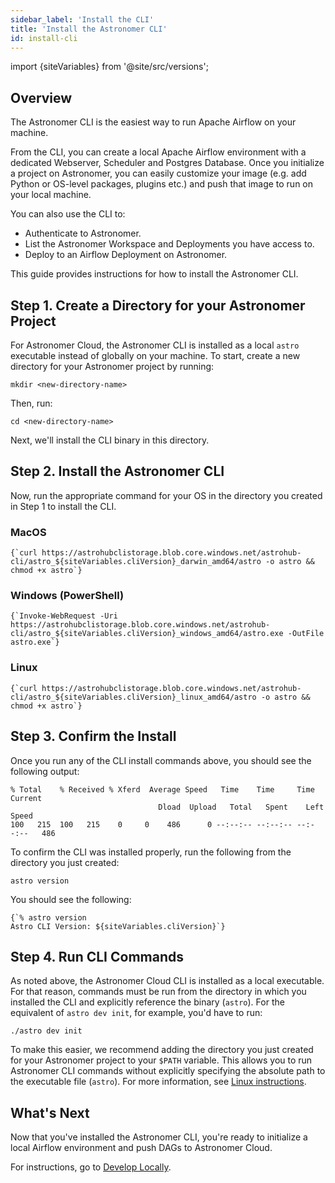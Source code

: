 ```yaml
---
sidebar_label: 'Install the CLI'
title: 'Install the Astronomer CLI'
id: install-cli
---
```


import {siteVariables} from '@site/src/versions';

## Overview

The Astronomer CLI is the easiest way to run Apache Airflow on your machine.

From the CLI, you can create a local Apache Airflow environment with a dedicated Webserver, Scheduler and Postgres Database. Once you initialize a project on Astronomer, you can easily customize your image (e.g. add Python or OS-level packages, plugins etc.) and push that image to run on your local machine.

You can also use the CLI to:

- Authenticate to Astronomer.
- List the Astronomer Workspace and Deployments you have access to.
- Deploy to an Airflow Deployment on Astronomer.

This guide provides instructions for how to install the Astronomer CLI.

## Step 1. Create a Directory for your Astronomer Project

For Astronomer Cloud, the Astronomer CLI is installed as a local `astro` executable instead of globally on your machine. To start, create a new directory for your Astronomer project by running:

```
mkdir <new-directory-name>
```

Then, run:

```
cd <new-directory-name>
```

Next, we'll install the CLI binary in this directory.

## Step 2. Install the Astronomer CLI

Now, run the appropriate command for your OS in the directory you created in Step 1 to install the CLI.

### MacOS

<pre><code parentName="pre">{`curl https://astrohubclistorage.blob.core.windows.net/astrohub-cli/astro_${siteVariables.cliVersion}_darwin_amd64/astro -o astro && chmod +x astro`}</code></pre>

### Windows (PowerShell)

<pre><code parentName="pre">{`Invoke-WebRequest -Uri https://astrohubclistorage.blob.core.windows.net/astrohub-cli/astro_${siteVariables.cliVersion}_windows_amd64/astro.exe -OutFile astro.exe`}</code></pre>

### Linux

<pre><code parentName="pre">{`curl https://astrohubclistorage.blob.core.windows.net/astrohub-cli/astro_${siteVariables.cliVersion}_linux_amd64/astro -o astro && chmod +x astro`}</code></pre>

## Step 3. Confirm the Install

Once you run any of the CLI install commands above, you should see the following output:

```
% Total    % Received % Xferd  Average Speed   Time    Time     Time  Current
                                 Dload  Upload   Total   Spent    Left  Speed
100   215  100   215    0     0    486      0 --:--:-- --:--:-- --:--:--   486
```

To confirm the CLI was installed properly, run the following from the directory you just created:

```
astro version
```

You should see the following:

<pre><code parentName="pre">{`% astro version
Astro CLI Version: ${siteVariables.cliVersion}`}</code></pre>

## Step 4. Run CLI Commands

As noted above, the Astronomer Cloud CLI is installed as a local executable. For that reason, commands must be run from the directory in which you installed the CLI and explicitly reference the binary (`astro`). For the equivalent of `astro dev init`, for example, you'd have to run:

```
./astro dev init
```

To make this easier, we recommend adding the directory you just created for your Astronomer project to your `$PATH` variable. This allows you to run Astronomer CLI commands without explicitly specifying the absolute path to the executable file (`astro`). For more information, see [Linux instructions](https://linuxize.com/post/how-to-add-directory-to-path-in-linux/#adding-a-directory-to-your-path).

## What's Next

Now that you've installed the Astronomer CLI, you're ready to initialize a local Airflow environment and push DAGs to Astronomer Cloud.

For instructions, go to [Develop Locally](develop-locally).
